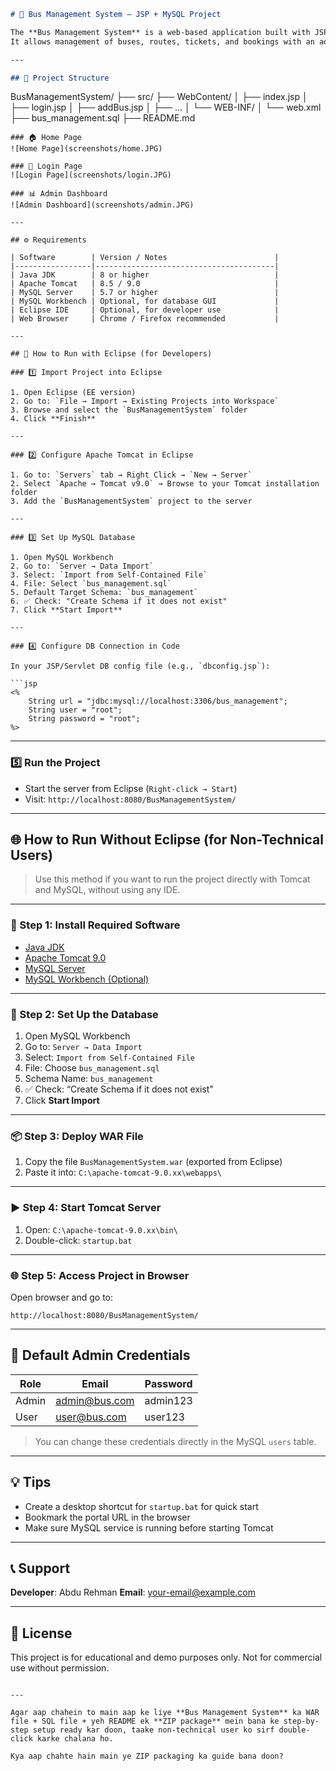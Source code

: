 ```markdown
# 🚌 Bus Management System – JSP + MySQL Project

The **Bus Management System** is a web-based application built with JSP, Servlets, HTML, CSS, JavaScript, and MySQL.  
It allows management of buses, routes, tickets, and bookings with an admin and user interface.

---

## 📁 Project Structure

```

BusManagementSystem/
├── src/
├── WebContent/
│   ├── index.jsp
│   ├── login.jsp
│   ├── addBus.jsp
│   ├── ...
│   └── WEB-INF/
│       └── web.xml
├── bus\_management.sql
├── README.md

````
### 🏠 Home Page
![Home Page](screenshots/home.JPG)

### 🔐 Login Page
![Login Page](screenshots/login.JPG)

### 📊 Admin Dashboard
![Admin Dashboard](screenshots/admin.JPG)

---

## ⚙️ Requirements

| Software        | Version / Notes                        |
|-----------------|----------------------------------------|
| Java JDK        | 8 or higher                            |
| Apache Tomcat   | 8.5 / 9.0                              |
| MySQL Server    | 5.7 or higher                          |
| MySQL Workbench | Optional, for database GUI             |
| Eclipse IDE     | Optional, for developer use            |
| Web Browser     | Chrome / Firefox recommended           |

---

## 🚀 How to Run with Eclipse (for Developers)

### 1️⃣ Import Project into Eclipse

1. Open Eclipse (EE version)
2. Go to: `File → Import → Existing Projects into Workspace`
3. Browse and select the `BusManagementSystem` folder
4. Click **Finish**

---

### 2️⃣ Configure Apache Tomcat in Eclipse

1. Go to: `Servers` tab → Right Click → `New → Server`
2. Select `Apache → Tomcat v9.0` → Browse to your Tomcat installation folder
3. Add the `BusManagementSystem` project to the server

---

### 3️⃣ Set Up MySQL Database

1. Open MySQL Workbench
2. Go to: `Server → Data Import`
3. Select: `Import from Self-Contained File`
4. File: Select `bus_management.sql`
5. Default Target Schema: `bus_management`
6. ✅ Check: "Create Schema if it does not exist"
7. Click **Start Import**

---

### 4️⃣ Configure DB Connection in Code

In your JSP/Servlet DB config file (e.g., `dbconfig.jsp`):

```jsp
<%
    String url = "jdbc:mysql://localhost:3306/bus_management";
    String user = "root";
    String password = "root";
%>
````

---

### 5️⃣ Run the Project

* Start the server from Eclipse (`Right-click → Start`)
* Visit: `http://localhost:8080/BusManagementSystem/`

---

## 🌐 How to Run Without Eclipse (for Non-Technical Users)

> Use this method if you want to run the project directly with Tomcat and MySQL, without using any IDE.

---

### 🔁 Step 1: Install Required Software

* [Java JDK](https://www.oracle.com/java/technologies/javase-downloads.html)
* [Apache Tomcat 9.0](https://tomcat.apache.org/download-90.cgi)
* [MySQL Server](https://dev.mysql.com/downloads/)
* [MySQL Workbench (Optional)](https://dev.mysql.com/downloads/workbench/)

---

### 📂 Step 2: Set Up the Database

1. Open MySQL Workbench
2. Go to: `Server → Data Import`
3. Select: `Import from Self-Contained File`
4. File: Choose `bus_management.sql`
5. Schema Name: `bus_management`
6. ✅ Check: “Create Schema if it does not exist”
7. Click **Start Import**

---

### 📦 Step 3: Deploy WAR File

1. Copy the file `BusManagementSystem.war` (exported from Eclipse)
2. Paste it into:
   `C:\apache-tomcat-9.0.xx\webapps\`

---

### ▶️ Step 4: Start Tomcat Server

1. Open: `C:\apache-tomcat-9.0.xx\bin\`
2. Double-click: `startup.bat`

---

### 🌐 Step 5: Access Project in Browser

Open browser and go to:

```
http://localhost:8080/BusManagementSystem/
```

---

## 👤 Default Admin Credentials

| Role  | Email                                 | Password |
| ----- | ------------------------------------- | -------- |
| Admin | [admin@bus.com](mailto:admin@bus.com) | admin123 |
| User  | [user@bus.com](mailto:user@bus.com)   | user123  |

> You can change these credentials directly in the MySQL `users` table.

---

## 💡 Tips

* Create a desktop shortcut for `startup.bat` for quick start
* Bookmark the portal URL in the browser
* Make sure MySQL service is running before starting Tomcat

---

## 📞 Support

**Developer**: Abdu Rehman
**Email**: [your-email@example.com](mailto:your-email@example.com)

---

## 🧾 License

This project is for educational and demo purposes only. Not for commercial use without permission.

```

---

Agar aap chahein to main aap ke liye **Bus Management System** ka WAR file + SQL file + yeh README ek **ZIP package** mein bana ke step-by-step setup ready kar doon, taake non-technical user ko sirf double-click karke chalana ho.  

Kya aap chahte hain main ye ZIP packaging ka guide bana doon?
```
